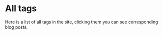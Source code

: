 # All tags

Here is a list of all tags in the site, clicking them you can see corresponding blog posts.
